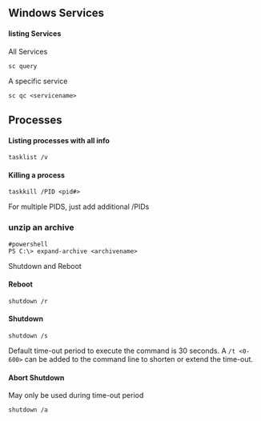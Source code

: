 
## Windows Services

#### listing Services
All Services  
```
sc query
```
A specific service  
```
sc qc <servicename>
```
## Processes
#### Listing processes with all info
```
tasklist /v
```
#### Killing a process
```
taskkill /PID <pid#>
```
For multiple PIDS, just add additional /PIDs  

### unzip an archive
```
#powershell
PS C:\> expand-archive <archivename>
```
Shutdown and Reboot
#### Reboot
```
shutdown /r
```
#### Shutdown
```
shutdown /s
```
Default time-out period to execute the command is 30 seconds.  A `/t <0-600>` can be added to the command line to shorten or extend the time-out.  

#### Abort Shutdown
May only be used during time-out period
```
shutdown /a
```
